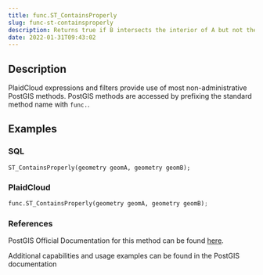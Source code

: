 ```yaml
---
title: func.ST_ContainsProperly
slug: func-st-containsproperly
description: Returns true if B intersects the interior of A but not the boundary (or exterior)
date: 2022-01-31T09:43:02
---
```



## Description


PlaidCloud expressions and filters provide use of most non-administrative PostGIS methods. PostGIS methods are accessed by prefixing the standard method name with `func.`.



## Examples


### SQL



```
ST_ContainsProperly(geometry geomA, geometry geomB);
```

  



### PlaidCloud



```python
func.ST_ContainsProperly(geometry geomA, geometry geomB);
```

  



### References


PostGIS Official Documentation for this method can be found [here](https://postgis.net/docs/manual-3.1/ST_ContainsProperly.html).



Additional capabilities and usage examples can be found in the PostGIS documentation

